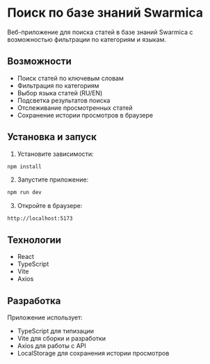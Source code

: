 # Поиск по базе знаний Swarmica

Веб-приложение для поиска статей в базе знаний Swarmica с возможностью фильтрации по категориям и языкам.

## Возможности

- Поиск статей по ключевым словам
- Фильтрация по категориям
- Выбор языка статей (RU/EN)
- Подсветка результатов поиска
- Отслеживание просмотренных статей
- Сохранение истории просмотров в браузере

## Установка и запуск

1. Установите зависимости:
```bash
npm install
```

2. Запустите приложение:
```bash
npm run dev
```

3. Откройте в браузере:
```
http://localhost:5173
```

## Технологии

- React
- TypeScript
- Vite
- Axios

## Разработка

Приложение использует:
- TypeScript для типизации
- Vite для сборки и разработки
- Axios для работы с API
- LocalStorage для сохранения истории просмотров
